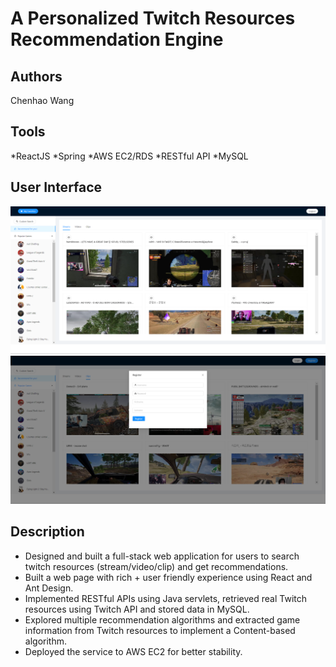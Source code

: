 # A Personalized Twitch Resources Recommendation Engine

## Authors
 Chenhao Wang

## Tools
 *ReactJS  *Spring  *AWS EC2/RDS  *RESTful API  *MySQL    


## User Interface
![UI Screenshot ](./img/screenshot1.jpg)
![UI Screenshot (Register)](./img/screenshot2.jpg)

## Description

* Designed and built a full-stack web application for users to search twitch resources (stream/video/clip) and get recommendations.
* Built a web page with rich + user friendly experience using React and Ant Design. 
* Implemented RESTful APIs using Java servlets, retrieved real Twitch resources using Twitch API and stored data in MySQL.
* Explored multiple recommendation algorithms and extracted game information from Twitch resources to implement a Content-based algorithm. 
* Deployed the service to AWS EC2 for better stability.


